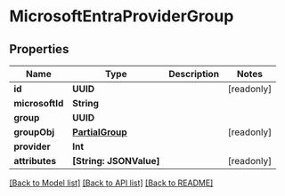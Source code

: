 # MicrosoftEntraProviderGroup

## Properties
Name | Type | Description | Notes
------------ | ------------- | ------------- | -------------
**id** | **UUID** |  | [readonly] 
**microsoftId** | **String** |  | 
**group** | **UUID** |  | 
**groupObj** | [**PartialGroup**](PartialGroup.md) |  | [readonly] 
**provider** | **Int** |  | 
**attributes** | **[String: JSONValue]** |  | [readonly] 

[[Back to Model list]](../README.md#documentation-for-models) [[Back to API list]](../README.md#documentation-for-api-endpoints) [[Back to README]](../README.md)


